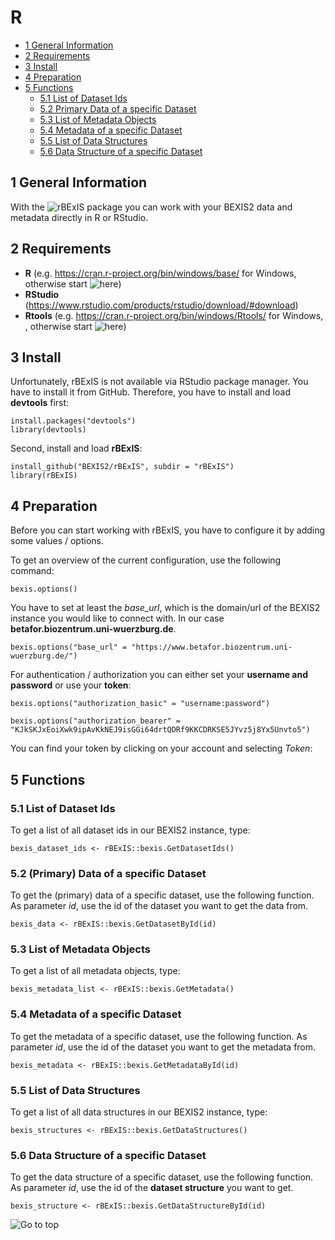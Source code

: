 # R

<!-- TOC -->

- [1 General Information](#1-general-information)
- [2 Requirements](#2-requirements)
- [3 Install](#3-install)
- [4 Preparation](#4-preparation)
- [5 Functions](#5-functions)
   - [5.1 List of Dataset Ids](#5.1-list-of-dataset-ids)
   - [5.2 Primary Data of a specific Dataset](#5.2-primary-data-of-a-specific-dataset)
   - [5.3 List of Metadata Objects](#5.3-list-of-metadata-objects)
   - [5.4 Metadata of a specific Dataset](#5.4-metadata-of-a-specific-dataset)
   - [5.5 List of Data Structures](#5.5-list-of-data-structures)
   - [5.6 Data Structure of a specific Dataset](#5.6-data-structure-of-a-specific-dataset)


<!-- /TOC -->

## 1 General Information

With the ![rBExIS](https://github.com/BEXIS2/rBExIS) package you can work with your BEXIS2 data and metadata directly in R or RStudio. 

## 2 Requirements

- **R** (e.g. https://cran.r-project.org/bin/windows/base/ for Windows, otherwise start ![here](https://cran.r-project.org/bin/))
- **RStudio** (https://www.rstudio.com/products/rstudio/download/#download)
- **Rtools** (e.g. https://cran.r-project.org/bin/windows/Rtools/ for Windows, , otherwise start ![here](https://cran.r-project.org/bin/)) 

## 3 Install

Unfortunately, rBExIS is not available via RStudio package manager. You have to install it from GitHub. Therefore, you have to install and load **devtools** first:

```
install.packages("devtools")
library(devtools)
```

Second, install and load **rBExIS**:

```
install_github("BEXIS2/rBExIS", subdir = "rBExIS")
library(rBExIS)
```

## 4 Preparation

Before you can start working with rBExIS, you have to configure it by adding some values / options. 

To get an overview of the current configuration, use the following command:

```
bexis.options()
```

You have to set at least the *base_url*, which is the domain/url of the BEXIS2 instance you would like to connect with. In our case **betafor.biozentrum.uni-wuerzburg.de**.

```
bexis.options("base_url" = "https://www.betafor.biozentrum.uni-wuerzburg.de/")
```

For authentication / authorization you can either set your **username and password** or use your **token**:

```
bexis.options("authorization_basic" = "username:password")

bexis.options("authorization_bearer" = "KJkSKJxEoiXwk9ipAvKkNEJ9isGGi64drtQDRf9KKCDRKSE5JYvz5j8Yx5Unvto5")

```

You can find your token by clicking on your account and selecting _Token_:



## 5 Functions

### 5.1 List of Dataset Ids

To get a list of all dataset ids in our BEXIS2 instance, type:

```
bexis_dataset_ids <- rBExIS::bexis.GetDatasetIds()
```

### 5.2 (Primary) Data of a specific Dataset

To get the (primary) data of a specific dataset, use the following function. As parameter _id_, use the id of the dataset you want to get the data from. 

```
bexis_data <- rBExIS::bexis.GetDatasetById(id)
```

### 5.3 List of Metadata Objects

To get a list of all metadata objects, type: 

```
bexis_metadata_list <- rBExIS::bexis.GetMetadata()
```

### 5.4 Metadata of a specific Dataset

To get the metadata of a specific dataset, use the following function. As parameter _id_, use the id of the dataset you want to get the metadata from. 

```
bexis_metadata <- rBExIS::bexis.GetMetadataById(id)
```

### 5.5 List of Data Structures

To get a list of all data structures in our BEXIS2 instance, type:

```
bexis_structures <- rBExIS::bexis.GetDataStructures()
```

### 5.6 Data Structure of a specific Dataset

To get the data structure of a specific dataset, use the following function. As parameter _id_, use the id of the **dataset structure** you want to get.

```
bexis_structure <- rBExIS::bexis.GetDataStructureById(id)
```

![Go to top](#1-general-information)
   
